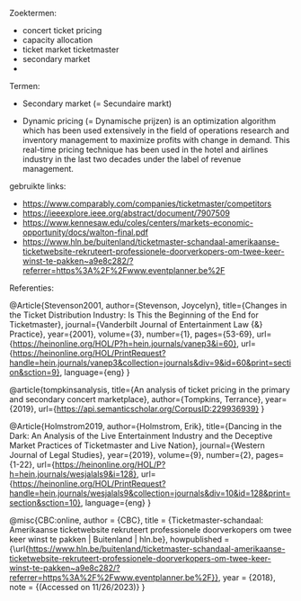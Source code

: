 Zoektermen:
- concert ticket pricing
- capacity allocation
- ticket market ticketmaster
- secondary market
- 

Termen:
- Secondary market (= Secundaire markt)
<!-- - Relevant market  -->
- Dynamic pricing (= Dynamische prijzen)
  is an optimization algorithm which has been used extensively in the field of operations research and inventory management to maximize profits with change in demand. This real-time pricing technique has been used in the hotel and airlines industry in the last two decades under the label of revenue management.



gebruikte links:
- https://www.comparably.com/companies/ticketmaster/competitors
- https://ieeexplore.ieee.org/abstract/document/7907509
- https://www.kennesaw.edu/coles/centers/markets-economic-opportunity/docs/walton-final.pdf
- https://www.hln.be/buitenland/ticketmaster-schandaal-amerikaanse-ticketwebsite-rekruteert-professionele-doorverkopers-om-twee-keer-winst-te-pakken~a9e8c282/?referrer=https%3A%2F%2Fwww.eventplanner.be%2F

Referenties:

@Article{Stevenson2001,
author={Stevenson, Joycelyn},
title={Changes in the Ticket Distribution Industry: Is This the Beginning of the End for Ticketmaster},
journal={Vanderbilt Journal of Entertainment Law {\&} Practice},
year={2001},
volume={3},
number={1},
pages={53-69},
url={https://heinonline.org/HOL/P?h=hein.journals/vanep3&i=60},
url={https://heinonline.org/HOL/PrintRequest?handle=hein.journals/vanep3&collection=journals&div=9&id=60&print=section&sction=9},
language={eng}
}

@article{tompkinsanalysis,
  title={An analysis of ticket pricing in the primary and secondary concert marketplace},
  author={Tompkins, Terrance},
  year={2019},
  url={https://api.semanticscholar.org/CorpusID:229936939}
}

@Article{Holmstrom2019,
author={Holmstrom, Erik},
title={Dancing in the Dark: An Analysis of the Live Entertainment Industry and the Deceptive Market Practices of Ticketmaster and Live Nation},
journal={Western Journal of Legal Studies},
year={2019},
volume={9},
number={2},
pages={1-22},
url={https://heinonline.org/HOL/P?h=hein.journals/wesjalals9&i=128},
url={https://heinonline.org/HOL/PrintRequest?handle=hein.journals/wesjalals9&collection=journals&div=10&id=128&print=section&sction=10},
language={eng}
}

@misc{CBC:online,
author = {CBC},
title = {Ticketmaster-schandaal: Amerikaanse ticketwebsite rekruteert professionele doorverkopers om twee keer winst te pakken | Buitenland | hln.be},
howpublished = {\url{https://www.hln.be/buitenland/ticketmaster-schandaal-amerikaanse-ticketwebsite-rekruteert-professionele-doorverkopers-om-twee-keer-winst-te-pakken~a9e8c282/?referrer=https%3A%2F%2Fwww.eventplanner.be%2F}},
year = {2018},
note = {(Accessed on 11/26/2023)}
}
